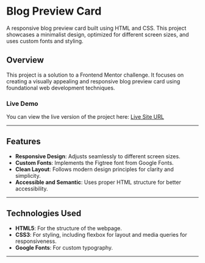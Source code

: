 # Blog Preview Card

A responsive blog preview card built using HTML and CSS. This project showcases a minimalist design, optimized for different screen sizes, and uses custom fonts and styling.

## Overview

This project is a solution to a Frontend Mentor challenge. It focuses on creating a visually appealing and responsive blog preview card using foundational web development techniques.

### Live Demo

You can view the live version of the project here: [Live Site URL](#)

---

## Features

- **Responsive Design**: Adjusts seamlessly to different screen sizes.
- **Custom Fonts**: Implements the Figtree font from Google Fonts.
- **Clean Layout**: Follows modern design principles for clarity and simplicity.
- **Accessible and Semantic**: Uses proper HTML structure for better accessibility.

---

## Technologies Used

- **HTML5**: For the structure of the webpage.
- **CSS3**: For styling, including flexbox for layout and media queries for responsiveness.
- **Google Fonts**: For custom typography.

---
